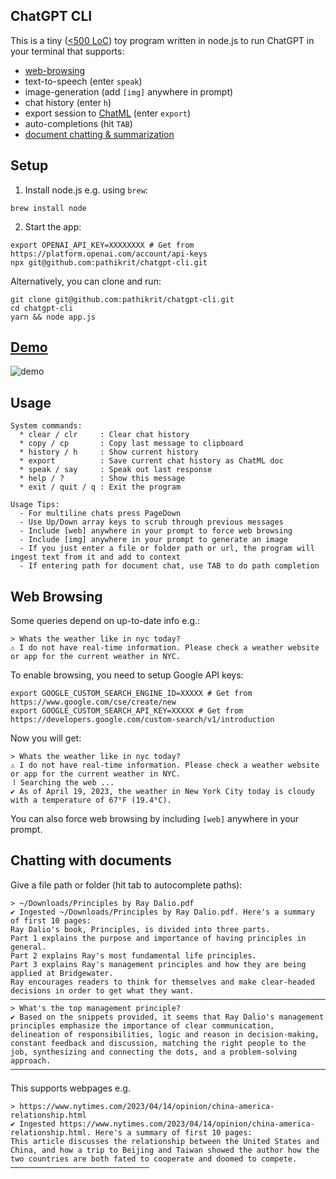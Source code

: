 ChatGPT CLI
---
This is a tiny ([<500 LoC](app.js)) toy program written in node.js to run ChatGPT in your terminal that supports:
- [web-browsing](#web-browsing)
- text-to-speech (enter `speak`)
- image-generation (add `[img]` anywhere in prompt)
- chat history (enter `h`)
- export session to [ChatML](https://cobusgreyling.medium.com/the-introduction-of-chat-markup-language-chatml-is-important-for-a-number-of-reasons-5061f6fe2a85) (enter `export`) 
- auto-completions (hit `TAB`)
- [document chatting & summarization](#chatting-with-documents) 

## Setup

1. Install node.js e.g. using `brew`:
```shell
brew install node
```

2. Start the app:
```shell
export OPENAI_API_KEY=XXXXXXXX # Get from https://platform.openai.com/account/api-keys
npx git@github.com:pathikrit/chatgpt-cli.git
```

Alternatively, you can clone and run:
```shell
git clone git@github.com:pathikrit/chatgpt-cli.git
cd chatgpt-cli
yarn && node app.js
```

## [Demo][demo]
![demo][demo]

## Usage
```
System commands:
  * clear / clr     : Clear chat history
  * copy / cp       : Copy last message to clipboard
  * history / h     : Show current history
  * export          : Save current chat history as ChatML doc
  * speak / say     : Speak out last response
  * help / ?        : Show this message
  * exit / quit / q : Exit the program

Usage Tips:
  - For multiline chats press PageDown
  - Use Up/Down array keys to scrub through previous messages  
  - Include [web] anywhere in your prompt to force web browsing
  - Include [img] anywhere in your prompt to generate an image
  - If you just enter a file or folder path or url, the program will ingest text from it and add to context
  - If entering path for document chat, use TAB to do path completion
```

## Web Browsing
Some queries depend on up-to-date info e.g.:
```
> Whats the weather like in nyc today?
⚠ I do not have real-time information. Please check a weather website or app for the current weather in NYC.
```
To enable browsing, you need to setup Google API keys:
```shell
export GOOGLE_CUSTOM_SEARCH_ENGINE_ID=XXXXX # Get from https://www.google.com/cse/create/new
export GOOGLE_CUSTOM_SEARCH_API_KEY=XXXXX # Get from https://developers.google.com/custom-search/v1/introduction
```

Now you will get:
```
> Whats the weather like in nyc today?
⚠ I do not have real-time information. Please check a weather website or app for the current weather in NYC.
⠸ Searching the web ...
✔ As of April 19, 2023, the weather in New York City today is cloudy with a temperature of 67°F (19.4°C).
```

You can also force web browsing by including `[web]` anywhere in your prompt.

## Chatting with documents
Give a file path or folder (hit tab to autocomplete paths):
```
> ~/Downloads/Principles by Ray Dalio.pdf
✔ Ingested ~/Downloads/Principles by Ray Dalio.pdf. Here's a summary of first 10 pages:
Ray Dalio's book, Principles, is divided into three parts. 
Part 1 explains the purpose and importance of having principles in general. 
Part 2 explains Ray's most fundamental life principles. 
Part 3 explains Ray's management principles and how they are being applied at Bridgewater. 
Ray encourages readers to think for themselves and make clear-headed decisions in order to get what they want.
────────────────────────────────────────────────────────────────────────────────────
> What's the top management principle?
✔ Based on the snippets provided, it seems that Ray Dalio's management principles emphasize the importance of clear communication, delineation of responsibilities, logic and reason in decision-making, constant feedback and discussion, matching the right people to the job, synthesizing and connecting the dots, and a problem-solving approach. 
────────────────────────────────────────────────────────────────────────────────────
```

This supports webpages e.g.
```
> https://www.nytimes.com/2023/04/14/opinion/china-america-relationship.html
✔ Ingested https://www.nytimes.com/2023/04/14/opinion/china-america-relationship.html. Here's a summary of first 10 pages:
This article discusses the relationship between the United States and China, and how a trip to Beijing and Taiwan showed the author how the two countries are both fated to cooperate and doomed to compete.
───────────────────────────────
```

[demo]: https://vhs.charm.sh/vhs-1nlekNgIPQeC2hsGYK2191.gif
